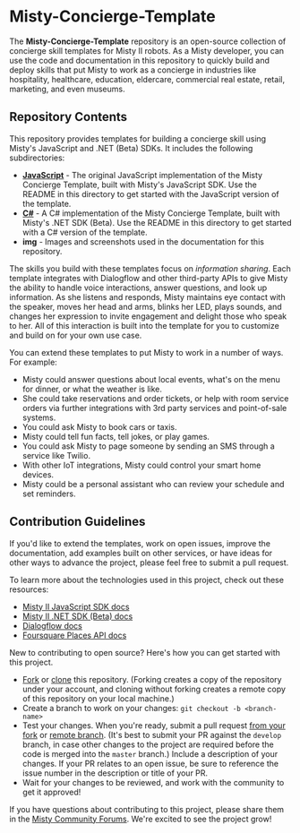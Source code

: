 # Misty-Concierge-Template

The **Misty-Concierge-Template** repository is an open-source collection of concierge skill templates for Misty II robots. As a Misty developer, you can use the code and documentation in this repository to quickly build and deploy skills that put Misty to work as a concierge in industries like hospitality, healthcare, education, eldercare, commercial real estate, retail, marketing, and even museums.

## Repository Contents

This repository provides templates for building a concierge skill using Misty's JavaScript and .NET (Beta) SDKs. It includes the following subdirectories:

* [**JavaScript**](./JavaScript) - The original JavaScript implementation of the Misty Concierge Template, built with Misty's JavaScript SDK. Use the README in this directory to get started with the JavaScript version of the template.
* [**C#**](./C%23) - A C# implementation of the Misty Concierge Template, built with Misty's .NET SDK (Beta). Use the README in this directory to get started with a C# version of the template.
* **img** - Images and screenshots used in the documentation for this repository.

The skills you build with these templates focus on *information sharing*. Each template integrates with Dialogflow and other third-party APIs to give Misty the ability to handle voice interactions, answer questions, and look up information. As she listens and responds, Misty maintains eye contact with the speaker, moves her head and arms, blinks her LED, plays sounds, and changes her expression to invite engagement and delight those who speak to her. All of this interaction is built into the template for you to customize and build on for your own use case. 

You can extend these templates to put Misty to work in a number of ways. For example:

* Misty could answer questions about local events, what's on the menu for dinner, or what the weather is like.
* She could take reservations and order tickets, or help with room service orders via further integrations with 3rd party services and point-of-sale systems.
* You could ask Misty to book cars or taxis.
* Misty could tell fun facts, tell jokes, or play games.
* You could ask Misty to page someone by sending an SMS through a service like Twilio.
* With other IoT integrations, Misty could control your smart home devices.
* Misty could be a personal assistant who can review your schedule and set reminders.

## Contribution Guidelines

If you'd like to extend the templates, work on open issues, improve the documentation, add examples built on other services, or have ideas for other ways to advance the project, please feel free to submit a pull request.

To learn more about the technologies used in this project, check out these resources:

* [Misty II JavaScript SDK docs](https://docs.mistyrobotics.com/misty-ii/javascript-sdk/javascript-skill-architecture/)
* [Misty II .NET SDK (Beta) docs](https://docs.mistyrobotics.com/misty-ii/net-sdk/overview)
* [Dialogflow docs](https://cloud.google.com/dialogflow/docs/)
* [Foursquare Places API docs](https://developer.foursquare.com/docs/api)

New to contributing to open source? Here's how you can get started with this project.

* [Fork](https://guides.github.com/activities/forking/) or [clone](https://help.github.com/en/github/creating-cloning-and-archiving-repositories/cloning-a-repository) this repository. (Forking creates a copy of the repository under your account, and cloning without forking creates a remote copy of this repository on your local machine.)
* Create a branch to work on your changes: `git checkout -b <branch-name>`
* Test your changes. When you're ready, submit a pull request [from your fork](https://help.github.com/en/github/collaborating-with-issues-and-pull-requests/creating-a-pull-request-from-a-fork) or [remote branch](https://help.github.com/en/github/collaborating-with-issues-and-pull-requests/creating-a-pull-request). (It's best to submit your PR against the `develop` branch, in case other changes to the project are required before the code is merged into the `master` branch.) Include a description of your changes. If your PR relates to an open issue, be sure to reference the issue number in the description or title of your PR.
* Wait for your changes to be reviewed, and work with the community to get it approved!

If you have questions about contributing to this project, please share them in the [Misty Community Forums](https://community.mistyrobotics.com/t/misty-application-template-misty-concierge-template/2414). We're excited to see the project grow!